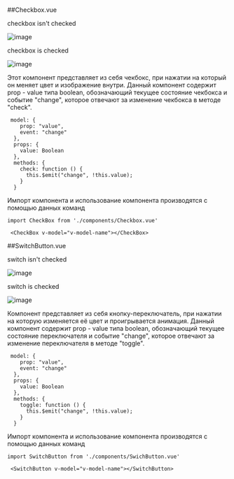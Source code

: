 #
##Checkbox.vue

 checkbox isn't checked
 
![image](https://user-images.githubusercontent.com/46415000/225363379-0b2dbab9-fb23-453d-a8b3-8990f33b1f90.png)

checkbox is checked

![image](https://user-images.githubusercontent.com/46415000/225363439-f6464ec0-214c-47d4-a126-7c9341199534.png)

Этот компонент представляет из себя чекбокс, при нажатии на который он меняет цвет и изображение внутри.
Данный компонент содержит prop - value типа boolean, обозначающий текущее состояние чекбокса и событие "change", которое отвечают за изменение чекбокса в методе "check".
```
 model: {
    prop: "value",
    event: "change"
  },
  props: {
    value: Boolean
  },
  methods: {
    check: function () {
      this.$emit("change", !this.value);
    }
  }
```
Импорт компонента и использование компонента производятся с помощью данных команд
```
import CheckBox from './components/Checkbox.vue'

 <CheckBox v-model="v-model-name"></CheckBox>
```
##SwitchButton.vue

switch isn't checked

![image](https://user-images.githubusercontent.com/46415000/227205062-65c05507-5d3a-4b8b-a471-c809b6a000c5.png)

switch is checked

![image](https://user-images.githubusercontent.com/46415000/227205372-167e884e-748d-4836-b904-914ee38d1d92.png)

 Компонент представляет из себя кнопку-переключатель, при нажатии на которую изменяется её цвет и проигрывается анимация.
 Данный компонент содержит prop - value типа boolean, обозначающий текущее состояние переключателя и событие "change", которое отвечают за изменение переключателя в методе "toggle".
```
 model: {
    prop: "value",
    event: "change"
  },
  props: {
    value: Boolean
  },
  methods: {
    toggle: function () {
      this.$emit("change", !this.value);
    }
  }
  ```
  Импорт компонента и использование компонента производятся с помощью данных команд
```
import SwitchButton from './components/SwichButton.vue'

 <SwitchButton v-model="v-model-name"></SwitchButton>
```
